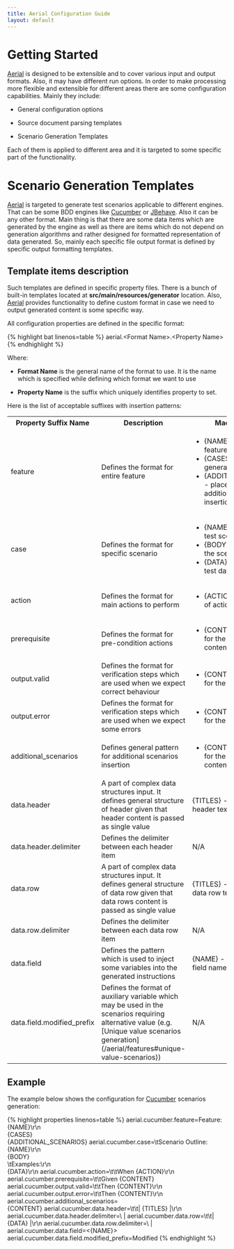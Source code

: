 ```yaml
---
title: Aerial Configuration Guide
layout: default
---
```


# Getting Started

[Aerial](/aerial) is designed to be extensible and to cover various input and output formats. Also, it may have different run options. In order to make processing more flexible and extensible for different areas there are some configuration capabilities. Mainly they include:

* General configuration options

* Source document parsing templates

* Scenario Generation Templates

Each of them is applied to different area and it is targeted to some specific part of the functionality.

# Scenario Generation Templates

[Aerial](/aerial) is targeted to generate test scenarios applicable to different engines. That can be some BDD engines like [Cucumber](http://cukes.info) or [JBehave](http://jbehave.org). Also it can be any other format. Main thing is that there are some data items which are generated by the engine as well as there are items which do not depend on generation algorithms and rather designed for formatted representation of data generated. So, mainly each specific file output format is defined by specific output formatting templates.

## Template items description

Such templates are defined in specific property files. There is a bunch of built-in templates located at **src/main/resources/generator** location. Also, [Aerial](/aerial) provides functionality to define custom format in case we need to output generated content is some specific way.

All configuration properties are defined in the specific format:

{% highlight bat linenos=table %}
aerial.&lt;Format Name&gt;.&lt;Property Name&gt;
{% endhighlight %}

Where:

* **Format Name** is the general name of the format to use. It is the name which is specified while defining which format we want to use

* **Property Name** is the suffix which uniquely identifies property to set.

Here is the list of acceptable suffixes with insertion patterns:

<table>
<tr><th>Property Suffix Name</th><th>Description</th><th>Macro insertions</th></tr>
<tr><td>feature</td><td>Defines the format for entire feature</td>
	<td>
	<ul>
	<li>{NAME} - place holder for feature name
	<li>{CASES} - place holder for generated test scenarios
	<li>{ADDITIONAL_SCENARIOS} - place holder for additional scenarios insertion
	</ul>
	</td>
</tr>
<tr><td>case</td><td>Defines the format for specific scenario</td>
	<td>
	<ul>
	<li>{NAME} - place holder for test scenario name
	<li>{BODY} - place holder for the scenario body
	<li>{DATA} - place holder for test data to insert
	</td>
</tr>
<tr><td>action</td><td>Defines the format for main actions to perform</td>
	<td>
	<ul>
	<li> {ACTION} - the actual text of action
	</ul>
	</td>
</tr>
<tr><td>prerequisite</td><td>Defines the format for pre-condition actions</td>
	<td>
	<ul>
	<li> {CONTENT} - place holder for the pre-condition content
	</ul>
	</td>
</tr>
<tr><td>output.valid</td><td>Defines the format for verification steps which are used when we expect correct behaviour</td>
	<td>
	<ul>
	<li> {CONTENT} - place holder for the content
	</ul>
	</td>
</tr>
<tr><td>output.error</td><td>Defines the format for verification steps which are used when we expect some errors</td>
	<td>
	<ul>
	<li> {CONTENT} - place holder for the content
	</ul>
	</td>
</tr>
<tr><td>additional_scenarios</td><td>Defines general pattern for additional scenarios insertion</td>
	<td>
	<ul>
	<li> {CONTENT} - place holder for the additional scenario content
	</ul>
	</td>
</tr>
<tr><td>data.header</td><td>A part of complex data structures input. It defines general structure of header given that header content is passed as single value</td>
	<td>
	{TITLES} - place holder for the header text insertion
	</td>
</tr>
<tr><td>data.header.delimiter</td><td>Defines the delimiter between each header item</td>
	<td>N/A</td>
</tr>
<tr><td>data.row</td><td>A part of complex data structures input. It defines general structure of data row given that data rows content is passed as single value</td>
	<td>{TITLES} - place holder for the data row text insertion</td>
</tr>
<tr><td>data.row.delimiter</td><td>Defines the delimiter between each data row item</td>
	<td>N/A</td>
</tr>
<tr><td>data.field</td><td>Defines the pattern which is used to inject some variables into the generated instructions</td>
	<td>{NAME} - place holder for the field name</td>
</tr>
<tr><td>data.field.modified_prefix</td><td>Defines the format of auxiliary variable which may be used in the scenarios requiring alternative value (e.g. [Unique value scenarios generation](/aerial/features#unique-value-scenarios))</td>
	<td>N/A</td>
</tr>
</table>


<h2>Example</h2>

The example below shows the configuration for [Cucumber](http://cukes.info) scenarios generation:

{% highlight properties linenos=table %}
aerial.cucumber.feature=Feature: {NAME}\r\n\
{CASES}\
{ADDITIONAL_SCENARIOS}
aerial.cucumber.case=\tScenario Outline: {NAME}\r\n\
{BODY}\
\tExamples:\r\n\
{DATA}\r\n
aerial.cucumber.action=\t\tWhen {ACTION}\r\n
aerial.cucumber.prerequisite=\t\tGiven {CONTENT}
aerial.cucumber.output.valid=\t\tThen {CONTENT}\r\n
aerial.cucumber.output.error=\t\tThen {CONTENT}\r\n
aerial.cucumber.additional_scenarios=\
{CONTENT}
aerial.cucumber.data.header=\t\t| {TITLES} |\r\n
aerial.cucumber.data.header.delimiter=\ | 
aerial.cucumber.data.row=\t\t| {DATA} |\r\n
aerial.cucumber.data.row.delimiter=\ | 
aerial.cucumber.data.field=<{NAME}>
aerial.cucumber.data.field.modified_prefix=Modified 
{% endhighlight %}